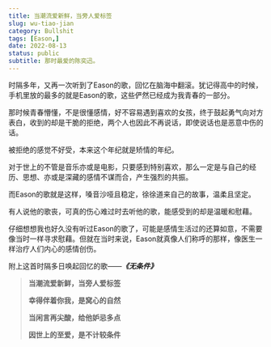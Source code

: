 ```yaml
---
title: 当潮流爱新鲜，当旁人爱标签
slug: wu-tiao-jian
category: Bullshit
tags: [Eason,]
date: 2022-08-13
status: public
subtitle: 那时最爱的陈奕迅。
---
```




时隔多年，又再一次听到了Eason的歌，回忆在脑海中翻滚。犹记得高中的时候，手机里放的最多的就是Eason的歌，这些俨然已经成为我青春的一部分。


那时候青春懵懂，不是很懂感情，好不容易遇到喜欢的女孩，终于鼓起勇气向对方表白，收到的却是干脆的拒绝，两个人也因此不再说话，即使说话也是恶意中伤的话。



被拒绝的感觉不好受，本来这个年纪就是矫情的年纪。



对于世上的不管是音乐亦或是电影，只要感到特别喜欢，那么一定是与自己的经历、思想、亦或是深藏的感情不谋而合，产生强烈的共振。



而Eason的歌就是这样，嗓音沙哑且稳定，徐徐道来自己的故事，温柔且坚定。



有人说他的歌丧，可真的伤心难过时去听他的歌，能感受到的却是温暖和慰藉。



仔细想想我也好久没有听过Eason的歌了，可能是感情生活过的还算如意，不需要像当时一样寻求慰藉。但就在当时来说，Eason就真像人们称呼的那样，像医生一样治疗人们内心的感情创伤。



附上这首时隔多日唤起回忆的歌——***《无条件》***



> **当潮流爱新鲜，当旁人爱标签**
>
> **幸得伴着你我，是窝心的自然**
>
> **当闲言再尖酸，给他妒忌多点**
>
> **因世上的至爱，是不计较条件**

